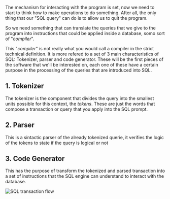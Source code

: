 The mechanism for interacting with the program is set, now we need to start to think
how to make operations to do something. After all, the only thing that our "SQL query"
can do is to allow us to quit the program.

So we need something that can translate the queries that we give to the program into
instructions that could be applied inside a database, somo sort of "*compiler*".

This "*compiler*" is not really what you would call a compiler in the strict technical 
definition. It is more refered to a set of 3 main characteristics of SQL: Tokenizer,
parser and code generator. These will be the first pieces of the software that we'll 
be interested on, each one of these have a certain purpose in the processing of the 
queries that are introduced into SQL.

## 1. Tokenizer

The tokenizer is the component that divides the query into the smallest units possible for this
context, the *tokens*. These are just the words that compose a transaction or query that you
apply into the SQL prompt.

## 2. Parser

This is a sintactic parser of the already tokenized querie, it verifies the logic of the
tokens to state if the query is logical or not

## 3. Code Generator

This has the purpose of transform the tokenized and parsed transaction into a set of instructions
that the SQL engine can understand to interact with the database.

![SQL transaction flow](https://imgur.com/ugtvK66.png)
